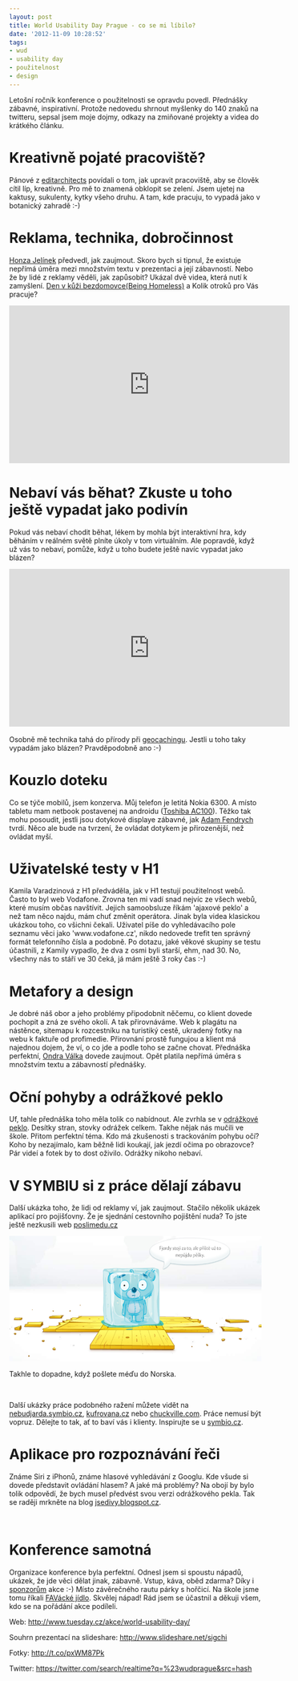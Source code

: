```yaml
---
layout: post
title: World Usability Day Prague - co se mi líbilo?
date: '2012-11-09 10:28:52'
tags:
- wud
- usability day
- použitelnost
- design
---
```

Letošní ročník konference o použitelnosti se opravdu povedl. Přednášky zábavné, inspirativní. Protože nedovedu shrnout myšlenky do 140 znaků na twitteru, sepsal jsem moje dojmy, odkazy na zmiňované projekty a videa do krátkého článku.

<h1>Kreativně pojaté pracoviště?</h1>
<p>Pánové z <a href="http://editarchitects.com/">editarchitects</a> povídali o tom, jak upravit pracoviště, aby se člověk cítil líp, kreativně. Pro mě to znamená obklopit se zelení. Jsem ujetej na kaktusy, sukulenty, kytky všeho druhu. A tam, kde pracuju, to vypadá jako v botanický zahradě :-)</p>
<h1>Reklama, technika, dobročinnost</h1>
<p><a href="https://twitter.com/kalimevole">Honza Jelínek</a> předvedl, jak zaujmout. Skoro bych si tipnul, že existuje nepřímá úměra mezi množstvím textu v prezentaci a její zábavností. Nebo že by lidé z reklamy věděli, jak zapůsobit? Ukázal dvě videa, která nutí k zamyšlení. <a href="http://www.youtube.com/watch?v=9KfZ2HlaeT0">Den v kůži bezdomovce(Being Homeless)</a> a Kolik otroků pro Vás pracuje? </p>
<p><iframe src="http://www.youtube.com/embed/ekfBEudw48w" frameborder="0" width="560" height="315"></iframe></p>
<h1>Nebaví vás běhat? Zkuste u toho ještě vypadat jako podivín</h1>
<p>Pokud vás nebaví chodit běhat, lékem by mohla být interaktivní hra, kdy běháním v reálném světě plníte úkoly v tom virtuálním. Ale popravdě, když už vás to nebaví, pomůže, když u toho budete ještě navíc vypadat jako blázen? </p>
<p><iframe src="http://www.youtube.com/embed/l1dSkAJ0eMM" frameborder="0" width="560" height="315"></iframe></p>
<p>Osobně mě technika tahá do přírody při <a href="https://www.geocaching.com/">geocachingu</a>. Jestli u toho taky vypadám jako blázen? Pravděpodobně ano :-)</p>
<h1>Kouzlo doteku</h1>
<p>Co se týče mobilů, jsem konzerva. Můj telefon je letitá Nokia 6300. A místo tabletu mam netbook postavenej na androidu (<a href="http://pctuning.tyden.cz/hardware/notebooky-pda/20890-toshiba-ac100-androidovy-netbook-za-fantastickou-cenu">Toshiba AC100</a>). Těžko tak mohu posoudit, jestli jsou dotykové displaye zábavné, jak <a href="https://twitter.com/adlo">Adam Fendrych</a> tvrdí. Něco ale bude na tvrzení, že ovládat dotykem je přirozenější, než ovládat myší.</p>
<h1>Uživatelské testy v H1</h1>
<p>Kamila Varadzinová z H1 předváděla, jak v H1 testují použitelnost webů. Často to byl web Vodafone. Zrovna ten mi vadí snad nejvíc ze všech webů, které musím občas navštívit. Jejich samoobsluze říkám 'ajaxové peklo' a než tam něco najdu, mám chuť změnit operátora. Jinak byla videa klasickou ukázkou toho, co všichni čekali. Uživatel píše do vyhledávacího pole seznamu věci jako 'www.vodafone.cz', nikdo nedovede trefit ten správný formát telefonního čísla a podobně. Po dotazu, jaké věkové skupiny se testu účastnili, z Kamily vypadlo, že dva z osmi byli starší, ehm, nad 30. No, všechny nás to stáří ve 30 čeká, já mám ještě 3 roky čas :-)</p>
<h1>Metafory a design</h1>
<p>Je dobré náš obor a jeho problémy připodobnit něčemu, co klient dovede pochopit a zná ze svého okolí. A tak přirovnáváme. Web k plagátu na nástěnce, sitemapu k rozcestníku na turistiký cestě, ukradený fotky na webu k faktuře od profimedie. Přirovnání prostě fungujou a klient má najednou dojem, že ví, o co jde a podle toho se začne chovat. Přednáška perfektní, <a href="https://twitter.com/ondrejvalka">Ondra Válka</a> dovede zaujmout. Opět platila nepřímá úměra s množstvím textu a zábavností přednášky. </p>
<h1>Oční pohyby a odrážkové peklo</h1>
<p>Uf, tahle přednáška toho měla tolik co nabídnout. Ale zvrhla se v <a href="https://twitter.com/OndrejMirtes/status/266499101800148992">odrážkové peklo</a>. Desítky stran, stovky odrážek celkem. Takhe nějak nás mučili ve škole. Přitom perfektní téma. Kdo má zkušenosti s trackováním pohybu očí? Koho by nezajímalo, kam běžně lidi koukají, jak jezdí očima po obrazovce? Pár videí a fotek by to dost oživilo. Odrážky nikoho nebaví. </p>
<h1>V SYMBIU si z práce dělají zábavu</h1>
<p>Další ukázka toho, že lidi od reklamy ví, jak zaujmout. Stačilo několik ukázek aplikací pro pojišťovny. Že je sjednání cestovního pojištění nuda? To jste ještě nezkusili web <a href="http://www.poslimedu.cz/">poslimedu.cz</a></p>
<p><img src="/images/157.png" alt="Poslimedu.cz" width="546" height="250" /></p>
<p>Takhle to dopadne, když pošlete méďu do Norska.</p>
<p> </p>
<p>Další ukázky práce podobného ražení můžete vidět na <a href="http://nebudjarda.symbio.cz/">nebudjarda.symbio.cz</a>, <a href="http://www.kufrovana.cz/">kufrovana.cz</a> nebo <a href="http://www.chuckville.com/">chuckville.com</a>. Práce nemusí být vopruz. Dělejte to tak, ať to baví vás i klienty. Inspirujte se u <a href="http://www.symbio.cz/">symbio.cz</a>.</p>
<h1>Aplikace pro rozpoznávání řeči</h1>
<p>Známe Siri z iPhonů, známe hlasové vyhledávání z Googlu. Kde všude si dovede představit ovládání hlasem? A jaké má problémy? Na obojí by bylo tolik odpovědí, že bych musel předvést svou verzi odrážkového pekla. Tak se raději mrkněte na blog <a href="http://jsedivy.blogspot.cz/">jsedivy.blogspot.cz</a>.</p>
<p> </p>
<h1>Konference samotná</h1>
<p>Organizace konference byla perfektní. Odnesl jsem si spoustu nápadů, ukázek, že jde věci dělat jinak, zábavně. Vstup, káva, oběd zdarma? Díky i <a href="http://www.tuesday.cz/akce/world-usability-day/partneri/">sponzorům</a> akce :-) Místo závěrečného rautu párky s hořčicí. Na škole jsme tomu říkali <a href="https://www.google.cz/search?q=fav%C3%A1ck%C3%A9+j%C3%ADdlo">FAVácké jídlo</a>. Skvělej nápad! Rád jsem se účastnil a děkuji všem, kdo se na pořádání akce podíleli. </p>
<p>Web: <a href="http://www.tuesday.cz/akce/world-usability-day/">http://www.tuesday.cz/akce/world-usability-day/</a></p>
<p>Souhrn prezentací na slideshare: <a href="http://www.slideshare.net/sigchi">http://www.slideshare.net/sigchi</a></p>
<p>Fotky: <a href="http://t.co/pxWM87Pk">http://t.co/pxWM87Pk</a></p>
<p>Twitter: <a href="https://twitter.com/search/realtime?q=%23wudprague&src=hash">https://twitter.com/search/realtime?q=%23wudprague&src=hash</a></p>
